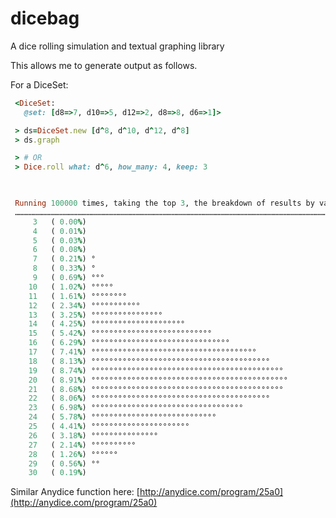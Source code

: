 dicebag
=======

A dice rolling simulation and textual graphing library


This allows me to generate output as follows.

For a DiceSet:

```ruby
 <DiceSet:
   @set: [d8=>7, d10=>5, d12=>2, d8=>8, d6=>1]>

 > ds=DiceSet.new [d^8, d^10, d^12, d^8]
 > ds.graph

 > # OR
 > Dice.roll what: d^6, how_many: 4, keep: 3


 
 Running 100000 times, taking the top 3, the breakdown of results by value rolled are:
 …………………………………………………………………………………………………………………………………………………………………………………………………………………………………………………………………………
     3   ( 0.00%)
     4   ( 0.01%)
     5   ( 0.03%)
     6   ( 0.08%)
     7   ( 0.21%) °
     8   ( 0.33%) °
     9   ( 0.69%) °°°
    10   ( 1.02%) °°°°°
    11   ( 1.61%) °°°°°°°°
    12   ( 2.34%) °°°°°°°°°°°
    13   ( 3.25%) °°°°°°°°°°°°°°°°
    14   ( 4.25%) °°°°°°°°°°°°°°°°°°°°°
    15   ( 5.42%) °°°°°°°°°°°°°°°°°°°°°°°°°°°
    16   ( 6.29%) °°°°°°°°°°°°°°°°°°°°°°°°°°°°°°°
    17   ( 7.41%) °°°°°°°°°°°°°°°°°°°°°°°°°°°°°°°°°°°°°
    18   ( 8.13%) °°°°°°°°°°°°°°°°°°°°°°°°°°°°°°°°°°°°°°°°
    19   ( 8.74%) °°°°°°°°°°°°°°°°°°°°°°°°°°°°°°°°°°°°°°°°°°°
    20   ( 8.91%) °°°°°°°°°°°°°°°°°°°°°°°°°°°°°°°°°°°°°°°°°°°°
    21   ( 8.68%) °°°°°°°°°°°°°°°°°°°°°°°°°°°°°°°°°°°°°°°°°°°
    22   ( 8.06%) °°°°°°°°°°°°°°°°°°°°°°°°°°°°°°°°°°°°°°°°
    23   ( 6.98%) °°°°°°°°°°°°°°°°°°°°°°°°°°°°°°°°°°
    24   ( 5.78%) °°°°°°°°°°°°°°°°°°°°°°°°°°°°
    25   ( 4.41%) °°°°°°°°°°°°°°°°°°°°°°
    26   ( 3.18%) °°°°°°°°°°°°°°°
    27   ( 2.14%) °°°°°°°°°°
    28   ( 1.26%) °°°°°°
    29   ( 0.56%) °°
    30   ( 0.19%)

```

 Similar Anydice function here: [http://anydice.com/program/25a0](http://anydice.com/program/25a0)


